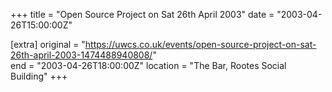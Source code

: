 +++
title = "Open Source Project on Sat 26th April 2003"
date = "2003-04-26T15:00:00Z"

[extra]
original = "https://uwcs.co.uk/events/open-source-project-on-sat-26th-april-2003-1474488940808/"    
end = "2003-04-26T18:00:00Z"
location = "The Bar, Rootes Social Building"
+++



